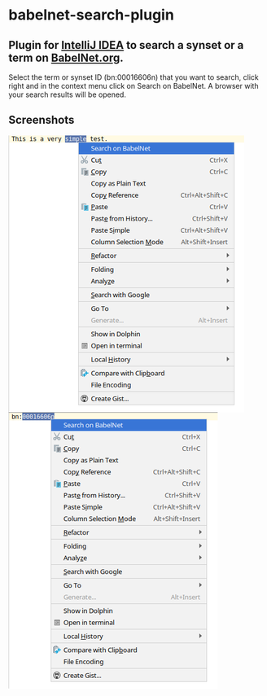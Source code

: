 # babelnet-search-plugin


## Plugin for [IntelliJ IDEA](https://plugins.jetbrains.com/plugin/15899-babelnet-searcher) to search a synset or a term on [BabelNet.org](https://babelnet.org/).

Select the term or synset ID (bn:00016606n) that you want to search, click right and in the context menu click on Search on BabelNet. A browser with your search results will be opened.

## Screenshots

<p float="left">
<img src="media/plugin_example.png" align="left"/><img src="media/plugin_example_synset.png" align="left"/>
</p>
